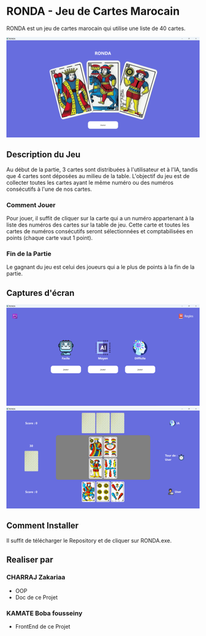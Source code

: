 # RONDA - Jeu de Cartes Marocain

RONDA est un jeu de cartes marocain qui utilise une liste de 40 cartes.

![Capture d'écran du jeu](assets/images/screenshot1.png)

## Description du Jeu

Au début de la partie, 3 cartes sont distribuées à l'utilisateur et à l'IA, tandis que 4 cartes sont déposées au milieu de la table. L'objectif du jeu est de collecter toutes les cartes ayant le même numéro ou des numéros consécutifs à l'une de nos cartes.

### Comment Jouer

Pour jouer, il suffit de cliquer sur la carte qui a un numéro appartenant à la liste des numéros des cartes sur la table de jeu. Cette carte et toutes les cartes de numéros consécutifs seront sélectionnées et comptabilisées en points (chaque carte vaut 1 point).

### Fin de la Partie

Le gagnant du jeu est celui des joueurs qui a le plus de points à la fin de la partie.

## Captures d'écran

![Capture d'écran 1](assets/images/screenshot2.png)
![Capture d'écran 2](assets/images/screenshot3.png)

## Comment Installer

Il suffit de télécharger le Repository et de cliquer sur RONDA.exe. 

## Realiser par 
### CHARRAJ Zakariaa
 - OOP
 - Doc de ce Projet

### KAMATE Boba fousseiny
 - FrontEnd de ce Projet


